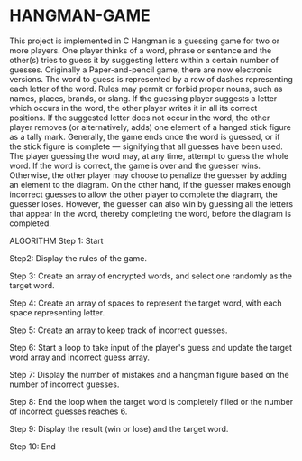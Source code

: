 # HANGMAN-GAME
This project is implemented in C
Hangman is a guessing game for two or more players. One player thinks of a word, phrase or sentence and the other(s) tries to guess it by suggesting letters within a certain number of guesses. Originally a Paper-and-pencil game, there are now electronic versions. The word to guess is represented by a row of dashes representing each letter of the word. Rules may permit or forbid proper nouns, such as names, places, brands, or slang. If the guessing player suggests a letter which occurs in the word, the other player writes it in all its correct positions. If the suggested letter does not occur in the word, the other player removes (or alternatively, adds) one element of a hanged stick figure as a tally mark. Generally, the game ends once the word is guessed, or if the stick figure is complete — signifying that all guesses have been used. The player guessing the word may, at any time, attempt to guess the whole word. If the word is correct, the game is over and the guesser wins. Otherwise, the other player may choose to penalize the guesser by adding an element to the diagram. On the other hand, if the guesser makes enough incorrect guesses to allow the other player to complete the diagram, the guesser loses. However, the guesser can also win by guessing all the letters that appear in the word, thereby completing the word, before the diagram is completed.

ALGORITHM
Step 1: Start

Step2: Display the rules of the game.

Step 3: Create an array of encrypted words, and select one randomly as the target word.

Step 4: Create an array of spaces to represent the target word, with each space representing letter.

Step 5: Create an array to keep track of incorrect guesses.

Step 6: Start a loop to take input of the player's guess and update the target word array and incorrect guess array.

Step 7: Display the number of mistakes and a hangman figure based on the number of incorrect guesses.

Step 8: End the loop when the target word is completely filled or the number of incorrect guesses reaches 6.

Step 9: Display the result (win or lose) and the target word.

Step 10: End

